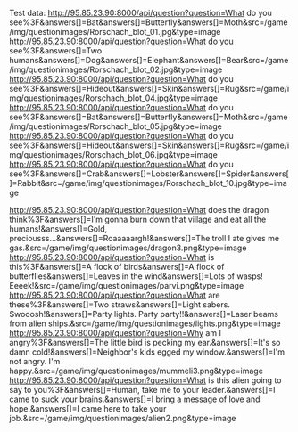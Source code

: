 Test data:
http://95.85.23.90:8000/api/question?question=What do you see%3F&answers[]=Bat&answers[]=Butterfly&answers[]=Moth&src=/game/img/questionimages/Rorschach_blot_01.jpg&type=image
http://95.85.23.90:8000/api/question?question=What do you see%3F&answers[]=Two humans&answers[]=Dog&answers[]=Elephant&answers[]=Bear&src=/game/img/questionimages/Rorschach_blot_02.jpg&type=image
http://95.85.23.90:8000/api/question?question=What do you see%3F&answers[]=Hideout&answers[]=Skin&answers[]=Rug&src=/game/img/questionimages/Rorschach_blot_04.jpg&type=image
http://95.85.23.90:8000/api/question?question=What do you see%3F&answers[]=Bat&answers[]=Butterfly&answers[]=Moth&src=/game/img/questionimages/Rorschach_blot_05.jpg&type=image
http://95.85.23.90:8000/api/question?question=What do you see%3F&answers[]=Hideout&answers[]=Skin&answers[]=Rug&src=/game/img/questionimages/Rorschach_blot_06.jpg&type=image
http://95.85.23.90:8000/api/question?question=What do you see%3F&answers[]=Crab&answers[]=Lobster&answers[]=Spider&answers[]=Rabbit&src=/game/img/questionimages/Rorschach_blot_10.jpg&type=image


http://95.85.23.90:8000/api/question?question=What does the dragon think%3F&answers[]=I'm gonna burn down that village and eat all the humans!&answers[]=Gold, preciousss...&answers[]=Roaaaaargh!&answers[]=The troll I ate gives me gas.&src=/game/img/questionimages/dragon3.png&type=image
http://95.85.23.90:8000/api/question?question=What is this%3F&answers[]=A flock of birds&answers[]=A flock of butterflies&answers[]=Leaves in the wind&answers[]=Lots of wasps! Eeeek!&src=/game/img/questionimages/parvi.png&type=image
http://95.85.23.90:8000/api/question?question=What are these%3F&answers[]=Two straws&answers[]=Light sabers. Swooosh!&answers[]=Party lights. Party party!!&answers[]=Laser beams from alien ships.&src=/game/img/questionimages/lights.png&type=image
http://95.85.23.90:8000/api/question?question=Why am I angry%3F&answers[]=The little bird is pecking my ear.&answers[]=It's so damn cold!&answers[]=Neighbor's kids egged my window.&answers[]=I'm not angry. I'm happy.&src=/game/img/questionimages/mummeli3.png&type=image
http://95.85.23.90:8000/api/question?question=What is this alien going to say to you%3F&answers[]=Human, take me to your leader.&answers[]=I came to suck your brains.&answers[]=I bring a message of love and hope.&answers[]=I came here to take your job.&src=/game/img/questionimages/alien2.png&type=image

